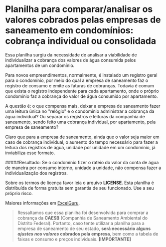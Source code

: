 # Planilha para comparar/analisar os valores cobrados pelas empresas de saneamento em condomínios: cobrança individual ou consolidada

Essa planilha surgiu da necessidade de analisar a viabilidade de individualizar a cobrança dos valores de água consumida pelos apartamentos de um condomínio.

Para novos empreendimentos, normalmente, é instalado um registro geral para o condomínio, por meio do qual a empresa de saneamento faz o registro de consumo e emite as faturas de cobranças. Todavia é comum que exista o registro independente para cada apartamento, onde o próprio condomínio faz a cobrança do valor de água consumido por apartamento.

A questão é: o que compensa mais, deixar a empresa de saneamento fazer uma leitura única no "relógio" e o condomínio administrar a cobrança da água individual? Ou separar os registros e leituras da companhia de saneamento, sendo feito uma cobrança individual, por apartamento, pela empresa de saneamento?

Claro que para a empresa de saneamento, ainda que o valor seja maior em caso de cobrança individual, o aumento do tempo necessário para fazer a leitura dos registros de água, unidade por unidade em um condomínio, já inviabiliza esse formato.

#####Resultado: Se o condomínio fizer o rateio do valor da conta de água de maneira por consumo interno, unidade a unidade, não compensa fazer a individualização dos registros.

Sobre os termos de licença favor leia o arquivo __LICENSE__. Esta planilha é distribuída de forma gratuita sem garantia de seu funcionado. Use a seu próprio risco.

Maiores informações em [ExcelGuru](http://www.excelguru.com.br).

>Ressaltamos que essa planilha foi desenvolvida para comprar a cobrança da __CAESB__ (Companhia de Saneamento Ambiental do Distrito Federal). Portanto, caso tente utilizar a planilha para a empresa de saneamento de seu estado, **será necessário alguns _ajustes nos valores_ cobrados pela empresa**, bem como a tabela de faixas e consumo e preços individuais. **[IMPORTANTE]**

